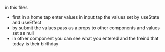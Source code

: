 in this files 
* first in a home tap enter values in input tap
the values set by useState and useEffect 
* by submit the values pass as a props to other components and values set as null
* in other component you can see what you entered and the freind that today is their birthday
